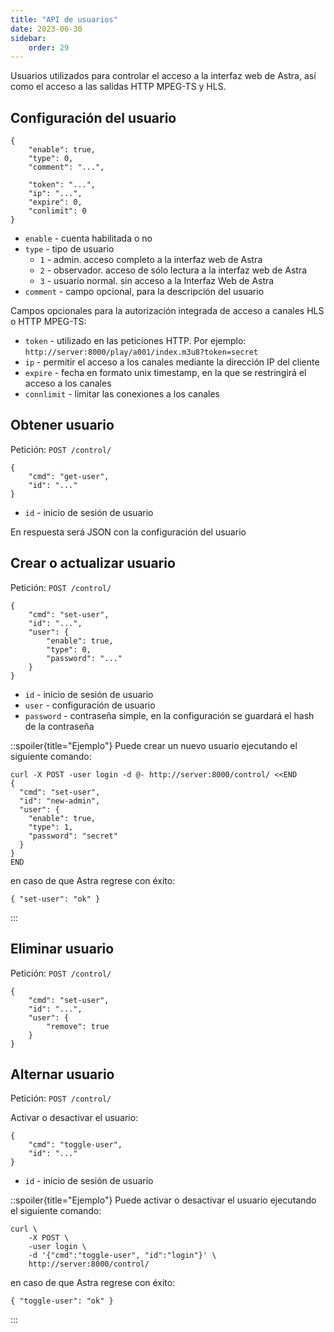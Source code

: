 ```yaml
---
title: "API de usuarios"
date: 2023-06-30
sidebar:
    order: 29
---
```


Usuarios utilizados para controlar el acceso a la interfaz web de Astra, así como el acceso a las salidas HTTP MPEG-TS y HLS.

## Configuración del usuario[](/es/astra/admin-guide/api/user#user-configuration)

```
{
    "enable": true,
    "type": 0,
    "comment": "...",

    "token": "...",
    "ip": "...",
    "expire": 0,
    "conlimit": 0
}
```

- `enable` - cuenta habilitada o no
- `type` - tipo de usuario
    - `1` - admin. acceso completo a la interfaz web de Astra
    - `2` - observador. acceso de sólo lectura a la interfaz web de Astra
    - `3` - usuario normal. sin acceso a la Interfaz Web de Astra
- `comment` - campo opcional, para la descripción del usuario

Campos opcionales para la autorización integrada de acceso a canales HLS o HTTP MPEG-TS:

- `token` - utilizado en las peticiones HTTP. Por ejemplo: `http://server:8000/play/a001/index.m3u8?token=secret`
- `ip` - permitir el acceso a los canales mediante la dirección IP del cliente
- `expire` - fecha en formato unix timestamp, en la que se restringirá el acceso a los canales
- `connlimit` - limitar las conexiones a los canales

## Obtener usuario[](/es/astra/admin-guide/api/user#get-user)

Petición: `POST /control/`

```
{
    "cmd": "get-user",
    "id": "..."
}
```

- `id` - inicio de sesión de usuario

En respuesta será JSON con la configuración del usuario

## Crear o actualizar usuario[](/es/astra/admin-guide/api/user#create-or-update-user)

Petición: `POST /control/`

```
{
    "cmd": "set-user",
    "id": "...",
    "user": {
        "enable": true,
        "type": 0,
        "password": "..."
    }
}
```

- `id` - inicio de sesión de usuario
- `user` - configuración de usuario
- `password` - contraseña simple, en la configuración se guardará el hash de la contraseña

::spoiler{title="Ejemplo"} Puede crear un nuevo usuario ejecutando el siguiente comando:

```
curl -X POST -user login -d @- http://server:8000/control/ <<END
{
  "cmd": "set-user",
  "id": "new-admin",
  "user": {
    "enable": true,
    "type": 1,
    "password": "secret"
  }
}
END
```

en caso de que Astra regrese con éxito:

```
{ "set-user": "ok" }
``` 
:::

## Eliminar usuario[](/es/astra/admin-guide/api/user#remove-user)

Petición: `POST /control/`

```
{
    "cmd": "set-user",
    "id": "...",
    "user": {
        "remove": true
    }
}
```

## Alternar usuario[](/es/astra/admin-guide/api/user#toggle-user)

Petición: `POST /control/`

Activar o desactivar el usuario:

```
{
    "cmd": "toggle-user",
    "id": "..."
}
```

- `id` - inicio de sesión de usuario

::spoiler{title="Ejemplo"} Puede activar o desactivar el usuario ejecutando el siguiente comando:

```
curl \
    -X POST \
    -user login \
    -d '{"cmd":"toggle-user", "id":"login"}' \
    http://server:8000/control/
```

en caso de que Astra regrese con éxito:

```
{ "toggle-user": "ok" }
```
:::
